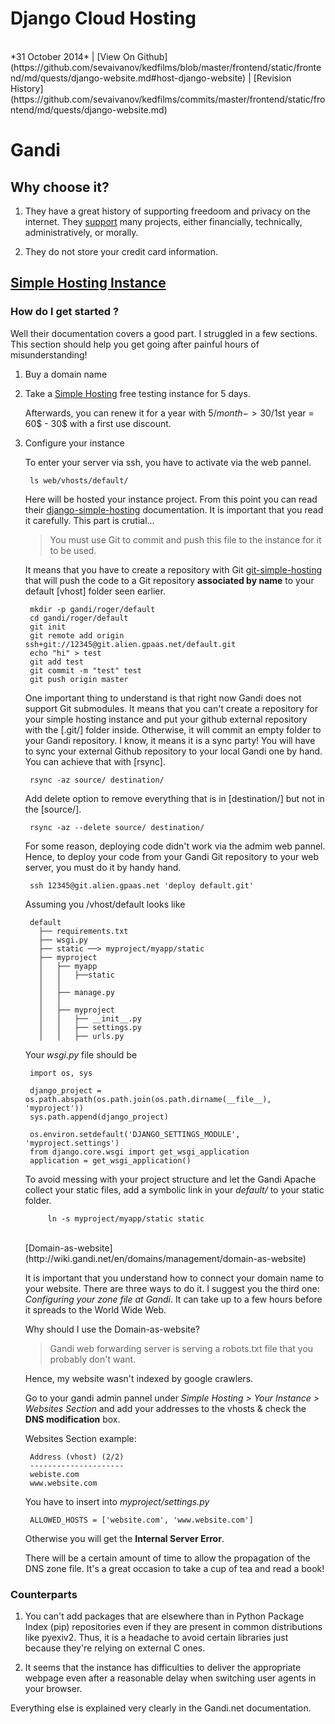 <h1 class="header">Django Cloud Hosting</h1>
</br>
*31 October 2014* | [View On Github](https://github.com/sevaivanov/kedfilms/blob/master/frontend/static/frontend/md/quests/django-website.md#host-django-website) | [Revision History](https://github.com/sevaivanov/kedfilms/commits/master/frontend/static/frontend/md/quests/django-website.md)

# Gandi

## Why choose it? 

1. They have a great history of supporting freedoom and privacy on the internet. They [support](https://www.gandi.net/supports/) many projects, either financially, technically, administratively, or morally. 

2. They do not store your credit card information.

## [Simple Hosting Instance](https://www.gandi.net)

### How do I get started ?

Well their documentation covers a good part. I struggled in a few sections. This section should help you get going after painful hours of misunderstanding!

1. Buy a domain name

2. Take a [Simple Hosting](https://www.gandi.net/hosting/simple?language=python&db=mysql&grid=A) free testing instance for 5 days.

    Afterwards, you can renew it for a year with 5$/month -> 30$/1st year = 60$ - 30$ with a first use discount.

3. Configure your instance

    To enter your server via ssh, you have to activate via the web pannel.

        ls web/vhosts/default/

    Here will be hosted your instance project. From this point you can read their [django-simple-hosting](http://wiki.gandi.net/en/simple/instance/python) documentation. It is important that you read it carefully. This part is crutial...

    > You must use Git to commit and push this file to the instance for it to be used.

    It means that you have to create a repository with Git [git-simple-hosting](http://wiki.gandi.net/en/simple/git) that will push the code to a Git repository **associated by name** to your default [vhost] folder seen earlier.

        mkdir -p gandi/roger/default
        cd gandi/roger/default
        git init
        git remote add origin ssh+git://12345@git.alien.gpaas.net/default.git
        echo "hi" > test
        git add test
        git commit -m "test" test
        git push origin master


    One important thing to understand is that right now Gandi does not support Git submodules. It means that you can't create a repository for your simple hosting instance and put your github external repository with the [.git/] folder inside. Otherwise, it will commit an empty folder to your Gandi repository. I know, it means it is a sync party! You will have to sync your external Github repository to your local Gandi one by hand. You can achieve that with [rsync].

        rsync -az source/ destination/

    Add delete option to remove everything that is in [destination/] but not in the [source/].

        rsync -az --delete source/ destination/


    For some reason, deploying code didn't work via the admim web pannel. Hence, to deploy your code from your Gandi Git repository to your web server, you must do it by handy hand.

        ssh 12345@git.alien.gpaas.net 'deploy default.git'


    Assuming you /vhost/default looks like

        default
          ├── requirements.txt
          ├── wsgi.py
          ├── static ──> myproject/myapp/static
          ├── myproject
          │   ├── myapp
          │   │   ├──static
          │   │   
          │   ├── manage.py
          │   │   
          │   ├── myproject
          │   │   ├── __init__.py
          │   │   ├── settings.py
          │   │   ├── urls.py

    Your *wsgi.py* file should be

        import os, sys

        django_project = os.path.abspath(os.path.join(os.path.dirname(__file__), 'myproject'))
        sys.path.append(django_project)

        os.environ.setdefault('DJANGO_SETTINGS_MODULE', 'myproject.settings')
        from django.core.wsgi import get_wsgi_application
        application = get_wsgi_application()

    To avoid messing with your project structure and let the Gandi Apache collect your static files, add a symbolic link in your *default/* to your static folder.

            ln -s myproject/myapp/static static

    </br>
    [Domain-as-website](http://wiki.gandi.net/en/domains/management/domain-as-website)

    It is important that you understand how to connect your domain name to your website. There are three ways to do it. I suggest you the third one: *Configuring your zone file at Gandi*. It can take up to a few hours before it spreads to the World Wide Web.

    Why should I use the Domain-as-website?

    >Gandi web forwarding server is serving a robots.txt file that you probably don't want.

    Hence, my website wasn't indexed by google crawlers.

    Go to your gandi admin pannel under *Simple Hosting > Your Instance > Websites Section* and add your addresses to the vhosts & check the **DNS modification** box.

    Websites Section example:

        Address (vhost) (2/2)
        ---------------------
        webiste.com
        www.website.com

    You have to insert into *myproject/settings.py*

        ALLOWED_HOSTS = ['website.com', 'www.website.com']

    Otherwise you will get the **Internal Server Error**.

    There will be a certain amount of time to allow the propagation of the DNS zone file. It's a great occasion to take a cup of tea and read a book!
    
### Counterparts

1. You can't add packages that are elsewhere than in Python Package Index (pip) repositories even if they are present in common distributions like pyexiv2. Thus, it is a headache to avoid certain libraries just because they're relying on external C ones.

2. It seems that the instance has difficulties to deliver the appropriate webpage even after a reasonable delay when switching user agents in your browser.

<p class="footer">Everything else is explained very clearly in the Gandi.net documentation.</p>
